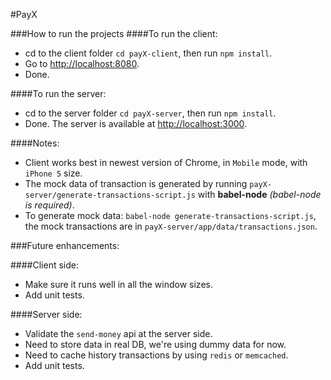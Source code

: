#PayX

###How to run the projects
####To run the client:
- cd to the client folder `cd payX-client`, then run `npm install`.
- Go to [http://localhost:8080](http://localhost:8080).
- Done.

####To run the server:
- cd to the server folder `cd payX-server`, then run `npm install`.
- Done. The server is available at [http://localhost:3000](http://localhost:3000).

####Notes:
- Client works best in newest version of Chrome, in `Mobile` mode, with `iPhone 5` size.
- The mock data of transaction is generated by running `payX-server/generate-transactions-script.js` with **babel-node** *(babel-node is required)*.
- To generate mock data: `babel-node generate-transactions-script.js`, the mock transactions are in `payX-server/app/data/transactions.json`.

###Future enhancements:

####Client side:
- Make sure it runs well in all the window sizes.
- Add unit tests.

####Server side:
- Validate the `send-money` api at the server side.
- Need to store data in real DB, we're using dummy data for now.
- Need to cache history transactions by using `redis` or `memcached`.
- Add unit tests.
